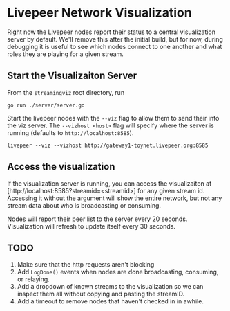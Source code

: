 # Livepeer Network Visualization

Right now the Livepeer nodes report their status to a central visualization server by default. We'll remove this after the initial build, but for now, during debugging it is useful to see which nodes connect to one another and what roles they are playing for a given stream.

## Start the Visualizaiton Server

From the `streamingviz` root directory, run

    go run ./server/server.go

Start the livepeer nodes with the `--viz` flag to allow them to send their info the viz server. The `--vizhost <host>` flag will specify where the server is running (defaults to `http://localhost:8585`).

    livepeer --viz --vizhost http://gateway1-toynet.livepeer.org:8585

## Access the visualization

If the visualization server is running, you can access the visualizaiton at [http://localhost:8585?streamid=\<streamid\>] for any given stream id. Accessing it without the argument will show the entire network, but not any stream data about who is broadcasting or consuming.

Nodes will report their peer list to the server every 20 seconds. Visualization will refresh to update itself every 30 seconds.

## TODO

1. Make sure that the http requests aren't blocking
2. Add `LogDone()` events when nodes are done broadcasting, consuming, or relaying.
3. Add a dropdown of known streams to the visualization so we can inspect them all without copying and pasting the streamID.
4. Add a timeout to remove nodes that haven't checked in in awhile.

